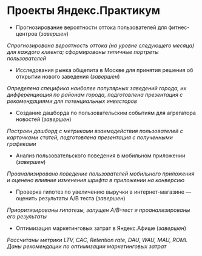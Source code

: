 # Проекты Яндекс.Практикум

- Прогнозирование вероятности оттока пользователей для фитнес-центров (*завершен*)

*Спрогнозирована вероятность оттока (на уровне следующего месяца) для каждого клиента; сформированы типичные портреты пользователей*

- Исследования рынка общепита в Москве для принятия решения об открытии нового заведения (*завершен*)

*Определена специфика наиболее популярных заведений города, их дифференциация по районам города, подготовлена презентация с рекомендациями для потенциальных инвесторов*

- Создание дашборда по пользовательским событиям для агрегатора новостей (*завершен*)

*Построен дашборд с метриками взаимодействия пользователей с карточками статей, подготовлена презентация с полученными графиками*

- Анализ пользовательского поведения в мобильном приложении (*завершен*)

*Проанализировано поведение пользователей мобильного приложения и оценено влияние изменения шрифта в приложении на конверсию*

- Проверка гипотез по увеличению выручки в интернет-магазине — оценить результаты A/B теста (*завершен*)

*Приоритизированы гипотезы, запущен A/B-тест и проанализированы его результаты*

- Оптимизация маркетинговых затрат в Яндекс.Афише (*завершен*)

*Рассчитаны метрики LTV, CAC, Retention rate, DAU, WAU, MAU, ROMI. Даны рекомендации по оптимизации маркетинговых затрат*
